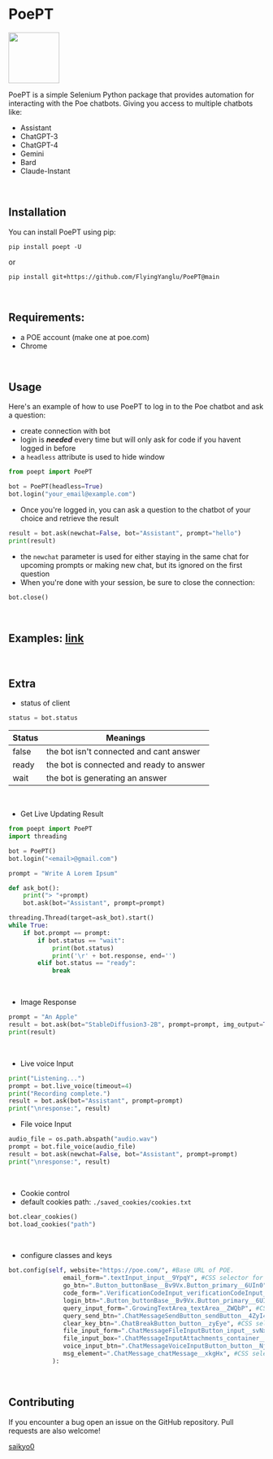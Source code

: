 # PoePT

<img src="https://psc2.cf2.poecdn.net/assets/_next/static/media/poeFullWhiteMultibot.e2e2745a.svg" width="100" />


PoePT is a simple Selenium Python package that provides automation for interacting with the Poe chatbots.
Giving you access to multiple chatbots like:
- Assistant
- ChatGPT-3
- ChatGPT-4
- Gemini
- Bard
- Claude-Instant  
 <br />


## Installation
You can install PoePT using pip:
```
pip install poept -U
```
or
```
pip install git+https://github.com/FlyingYanglu/PoePT@main
```  
<br />


## Requirements:
- a POE account (make one at poe.com) 
- Chrome

  
<br />

## Usage
Here's an example of how to use PoePT to log in to the Poe chatbot and ask a question:

- create connection with bot
- login is ***needed*** every time but will only ask for code if you havent logged in before
- a `headless` attribute is used to hide window
```python
from poept import PoePT

bot = PoePT(headless=True)
bot.login("your_email@example.com") 
```
- Once you're logged in, you can ask a question to the chatbot of your choice and retrieve the result

```python
result = bot.ask(newchat=False, bot="Assistant", prompt="hello")
print(result)
```
- the `newchat` parameter is used for either staying in the same chat for upcoming prompts or making new chat, but its ignored on the first question
- When you're done with your session, be sure to close the connection:

```python
bot.close()
```

<br />

<h2> Examples: <a href="https://github.com/Saikyo0/PoePT/blob/main/poept/examples"> link </a></h2>

<br />

## Extra

- status of client

```python
status = bot.status
```
| Status | Meanings                                 |
|--------|------------------------------------------|
| false  | the bot isn't connected and cant answer  |
| ready  | the bot is connected and ready to answer |
| wait   | the bot is generating an answer          |
  
<br />

- Get Live Updating Result

```python
from poept import PoePT
import threading

bot = PoePT()
bot.login("<email>@gmail.com") 

prompt = "Write A Lorem Ipsum"

def ask_bot():
    print("> "+prompt)
    bot.ask(bot="Assistant", prompt=prompt)

threading.Thread(target=ask_bot).start()
while True:
    if bot.prompt == prompt:
        if bot.status == "wait":
            print(bot.status)
            print('\r' + bot.response, end='')
        elif bot.status == "ready":
            break
```

<br />

- Image Response

```python
prompt = "An Apple"
result = bot.ask(bot="StableDiffusion3-2B", prompt=prompt, img_output=True)
print(result)
```

<br />

- Live voice Input
```python
print("Listening...") 
prompt = bot.live_voice(timeout=4)
print("Recording complete.")
result = bot.ask(bot="Assistant", prompt=prompt)
print("\nresponse:", result)
```

- File voice Input
```python
audio_file = os.path.abspath("audio.wav")
prompt = bot.file_voice(audio_file)
result = bot.ask(newchat=False, bot="Assistant", prompt=prompt)
print("\nresponse:", result)
```
  
<br />

- Cookie control
- default cookies path: `./saved_cookies/cookies.txt`

```python
bot.clear_cookies()
bot.load_cookies("path")
```
  
<br />

- configure classes and keys
```python
bot.config(self, website="https://poe.com/", #Base URL of POE.
               email_form=".textInput_input__9YpqY", #CSS selector for the email input form.
               go_btn=".Button_buttonBase__Bv9Vx.Button_primary__6UIn0",  #CSS selector for the 'Go' button.
               code_form=".VerificationCodeInput_verificationCodeInput__RgX85", #CSS selector for the verification code input div.
               login_btn=".Button_buttonBase__Bv9Vx.Button_primary__6UIn0",  #CSS selector for the login button.
               query_input_form=".GrowingTextArea_textArea__ZWQbP", #CSS selector for the chat input div.
               query_send_btn=".ChatMessageSendButton_sendButton__4ZyI4",  #CSS selector for the chat send button.
               clear_key_btn=".ChatBreakButton_button__zyEye", #CSS selector for the clear chat button.
               file_input_form=".ChatMessageFileInputButton_input__svNx4",  #CSS selector for the file input div.
               file_input_box=".ChatMessageInputAttachments_container__AAxGu", #CSS selector for the file input box in chat.
               voice_input_btn=".ChatMessageVoiceInputButton_button__NjXno",  #CSS selector for the voice input button.
               msg_element=".ChatMessage_chatMessage__xkgHx", #CSS selector for the response message element div.
            ):
```
<br />

## Contributing 
If you encounter a bug open an issue on the GitHub repository. Pull requests are also welcome! 

<a href=https://github.com/saikyo0>saikyo0</a>
